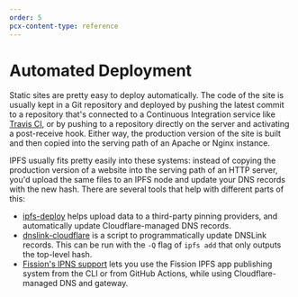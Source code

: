```yaml
---
order: 5
pcx-content-type: reference
---
```


# Automated Deployment

Static sites are pretty easy to deploy automatically. The code of the site is
usually kept in a Git repository and deployed by pushing the latest commit to a
repository that's connected to a Continuous Integration service like [Travis
CI](https://travis-ci.org/), or by pushing to a repository directly on the
server and activating a post-receive hook. Either way, the production version of
the site is built and then copied into the serving path of an Apache or Nginx
instance.

IPFS usually fits pretty easily into these systems: instead of copying the
production version of a website into the serving path of an HTTP server, you'd
upload the same files to an IPFS node and update your DNS records with the new
hash. There are several tools that help with different parts of this:

- [ipfs-deploy](https://github.com/agentofuser/ipfs-deploy) helps upload data to
  a third-party pinning providers, and automatically update Cloudflare-managed
  DNS records.
- [dnslink-cloudflare](https://github.com/ipfs-shipyard/dnslink-cloudflare) is a
  script to programmatically update DNSLink records. This can be run with the
  `-Q` flag of `ipfs add` that only outputs the top-level hash.
- [Fission's IPNS support](https://guide.fission.codes/developers/custom-domains/using-cloudflare-ipfs-gateway)
  lets you use the Fission IPFS app publishing system from the CLI
  or from GitHub Actions, while using Cloudflare-managed DNS and gateway.
